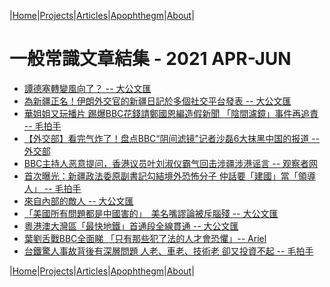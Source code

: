 |[Home](/README.md)|[Projects](/projects.md)|[Articles](/articles.md)|[Apophthegm](/apophthegm.md)|[About](/about.md)|

# 一般常識文章結集 - 2021 APR-JUN

- [譚德塞轉變風向了？ -- 大公文匯](https://www.tkww.hk/a/202104/01/AP6065101ce4b0661d557f861e.html)  
- [為新疆正名！伊朗外交官的新疆日記於多個社交平台發表 -- 大公文匯](https://www.tkww.hk/a/202104/01/AP6065cad9e4b0661d557fcfae.html)  
- [華姐姐又玩播片 踢爆BBC花錢請鄭國恩編造假新聞 「陰間濾鏡」事件再追責 -- 毛拍手](https://www.bastillepost.com/hongkong/article/8218948-%e8%8f%af%e5%a7%90%e5%a7%90%e5%8f%88%e7%8e%a9%e6%92%ad%e7%89%87-%e8%b8%a2%e7%88%86bbc%e8%8a%b1%e9%8c%a2%e8%ab%8b%e9%84%ad%e5%9c%8b%e6%81%a9%e7%b7%a8%e9%80%a0%e5%81%87%e6%96%b0%e8%81%9e-%e3%80%8c)  
- [【外交部】看完气炸了！盘点BBC“阴间滤镜”记者沙磊6大抹黑中国的报道 -- 外交部](https://samiux.blogspot.com/2021/04/bbc6.html)  
- [BBC主持人恶意提问，香港议员叶刘淑仪霸气回击涉疆涉港谣言 -- 观察者网](https://user.guancha.cn/main/content?id=487717)  
- [首次曝光：新疆政法委原副書記勾結境外恐怖分子 仲話要「建國」當「領導人」 -- 毛拍手](https://www.bastillepost.com/hongkong/article/8223342-%e9%a6%96%e6%ac%a1%e6%9b%9d%e5%85%89%ef%bc%9a%e6%96%b0%e7%96%86%e6%94%bf%e6%b3%95%e5%a7%94%e5%8e%9f%e5%89%af%e6%9b%b8%e8%a8%98%e5%8b%be%e7%b5%90%e5%a2%83%e5%a4%96%e6%81%90%e6%80%96%e5%88%86%e5%ad%90)  
- [來自內部的敵人 -- 大公文匯](https://mp.weixin.qq.com/s/jeinc8bAdixPGeOx7p5rtQ)  
- [「美國所有問題都是中國害的」　美名嘴謬論被斥腦殘 -- 大公文匯](https://www.tkww.hk/a/202104/03/AP6067e829e4b0661d55805c30.html)  
- [粵港澳大灣區「最快地鐵」首通段全線貫通 -- 大公文匯](https://www.tkww.hk/a/202104/03/AP6067eb17e4b0661d55805cea.html)  
- [葉劉舌戰BBC全面睇 「只有那些犯了法的人才會恐懼」-- Ariel](https://www.bastillepost.com/hongkong/article/8226886-%e8%91%89%e5%8a%89%e8%88%8c%e6%88%b0bbc%e5%85%a8%e9%9d%a2%e7%9d%87-%e3%80%8c%e5%8f%aa%e6%9c%89%e9%82%a3%e4%ba%9b%e7%8a%af%e4%ba%86%e6%b3%95%e7%9a%84%e4%ba%ba%e6%89%8d%e6%9c%83%e6%81%90%e6%87%bc)  
- [台鐵驚人事故背後有深層問題 人老、車老、技術老 卻又投資不起 -- 毛拍手](https://www.bastillepost.com/hongkong/article/8226809-%e5%8f%b0%e9%90%b5%e9%a9%9a%e4%ba%ba%e4%ba%8b%e6%95%85%e8%83%8c%e5%be%8c%e6%9c%89%e6%b7%b1%e5%b1%a4%e5%95%8f%e9%a1%8c-%e4%ba%ba%e8%80%81%e3%80%81%e8%bb%8a%e8%80%81%e3%80%81%e6%8a%80%e8%a1%93%e8%80%81)  

|[Home](/README.md)|[Projects](/projects.md)|[Articles](/articles.md)|[Apophthegm](/apophthegm.md)|[About](/about.md)|
